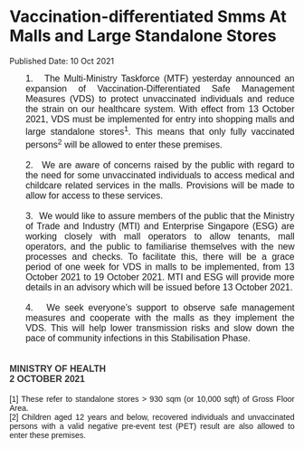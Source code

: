 <html>
    <meta http-equiv="Content-Type" content="text/html; charset=utf-8"/>
    <meta charset="utf-8"/>
    <title>Vaccination-differentiated Smms At Malls and Large Standalone Stores</title>
    <body><h1>Vaccination-differentiated Smms At Malls and Large Standalone Stores</h1>
    <p>Published Date: 10 Oct 2021</p> <p style="margin: 0cm 0cm 0cm 21.3pt; font-size: 12pt; font-family: Calibri, sans-serif; text-align: justify;"><span style="font-family: Arial, sans-serif;">1.<span style="font-size: 7pt; font-family: &quot;Times New Roman&quot;; font-stretch: normal;">&nbsp;&nbsp;&nbsp; </span></span><span style="font-family: Arial, sans-serif;">The Multi-Ministry Taskforce (MTF) yesterday announced an expansion of Vaccination-Differentiated Safe Management Measures (VDS) to protect unvaccinated individuals and reduce the strain on our healthcare system. With effect from 13 October 2021, VDS must be implemented for entry into shopping malls and large standalone stores<sup>1</sup>. This means that only fully vaccinated persons<sup>2</sup> will be allowed to enter these premises.</span></p><p style="margin: 0cm 0cm 0cm 21.3pt; font-size: 12pt; font-family: Calibri, sans-serif; text-align: justify;"><span style="font-family: Arial, sans-serif;">&nbsp;</span></p><p style="margin: 0cm 0cm 0cm 21.3pt; font-size: 12pt; font-family: Calibri, sans-serif; text-align: justify;"><span style="font-family: Arial, sans-serif;">2.<span style="font-size: 7pt; font-family: &quot;Times New Roman&quot;; font-stretch: normal;">&nbsp;&nbsp;&nbsp; </span></span><span style="font-family: Arial, sans-serif;">We are aware of concerns raised by the public with regard to the need for some unvaccinated individuals to access medical and childcare related services in the malls. Provisions will be made to allow for access to these services.</span></p><p style="margin: 0cm 0cm 0cm 21.3pt; font-size: 12pt; font-family: Calibri, sans-serif; text-align: justify;"><span style="font-family: Arial, sans-serif;">&nbsp;</span></p><p style="margin: 0cm 0cm 0cm 21.3pt; font-size: 12pt; font-family: Calibri, sans-serif; text-align: justify;"><span style="font-family: Arial, sans-serif;">3.<span style="font-size: 7pt; font-family: &quot;Times New Roman&quot;; font-stretch: normal;">&nbsp;&nbsp;&nbsp; </span></span><span style="font-family: Arial, sans-serif;">We would like to assure members of the public that the Ministry of Trade and Industry (MTI) and Enterprise Singapore (ESG) are working closely with mall operators to allow tenants, mall operators, and the public to familiarise themselves with the new processes and checks. To facilitate this, there will be a grace period of one week for VDS in malls to be implemented, from 13 October 2021 to 19 October 2021. MTI and ESG will provide more details in an advisory which will be issued before 13 October 2021.</span></p><p style="margin: 0cm 0cm 0cm 21.3pt; font-size: 12pt; font-family: Calibri, sans-serif; text-align: justify;"><span style="font-family: Arial, sans-serif;">&nbsp;</span></p><p style="margin: 0cm 0cm 0cm 21.3pt; font-size: 12pt; font-family: Calibri, sans-serif; text-align: justify;"><span style="font-family: Arial, sans-serif;">4.<span style="font-size: 7pt; font-family: &quot;Times New Roman&quot;; font-stretch: normal;">&nbsp;&nbsp;&nbsp; </span></span><span style="font-family: Arial, sans-serif;">We seek everyone’s support to observe safe management measures and cooperate with the malls as they implement the VDS. This will help lower transmission risks and slow down the pace of community infections in this Stabilisation Phase.</span></p><p style="margin: 0cm; font-size: 12pt; font-family: Calibri, sans-serif;"><span style="font-family: Arial, sans-serif;">&nbsp;</span></p><p style="margin: 0cm; font-size: 12pt; font-family: Calibri, sans-serif;"><span style="font-family: Arial, sans-serif;">&nbsp;</span></p><p style="margin: 0cm; font-size: 12pt; font-family: &quot;Times New Roman&quot;, serif; text-align: justify;"><strong><span style="color: rgb(51, 51, 51); font-family: Arial, sans-serif;">MINISTRY OF HEALTH</span></strong></p><p style="margin: 0cm; font-size: 12pt; font-family: &quot;Times New Roman&quot;, serif; text-align: justify;"><strong><span style="color: rgb(51, 51, 51); font-family: Arial, sans-serif;">2 OCTOBER 2021</span></strong></p><p style="margin: 0cm; font-size: 12pt; font-family: Calibri, sans-serif;"><span style="font-family: Arial, sans-serif;"><br></span></p><p style="margin: 0cm; font-size: 12pt; font-family: Calibri, sans-serif; text-align: justify;"><span style="font-family: Arial, sans-serif; font-size: 14px;">[1] These refer to standalone stores &gt; 930 sqm (or 10,000 sqft) of Gross Floor Area.</span></p><p style="margin: 0cm; font-size: 12pt; font-family: Calibri, sans-serif; text-align: justify;"><span style="font-family: Arial, sans-serif; font-size: 14px;">[2] Children aged 12 years and below, recovered individuals and unvaccinated persons with a valid negative pre-event test (PET) result are also allowed to enter these premises.</span></p></body>
</html>
